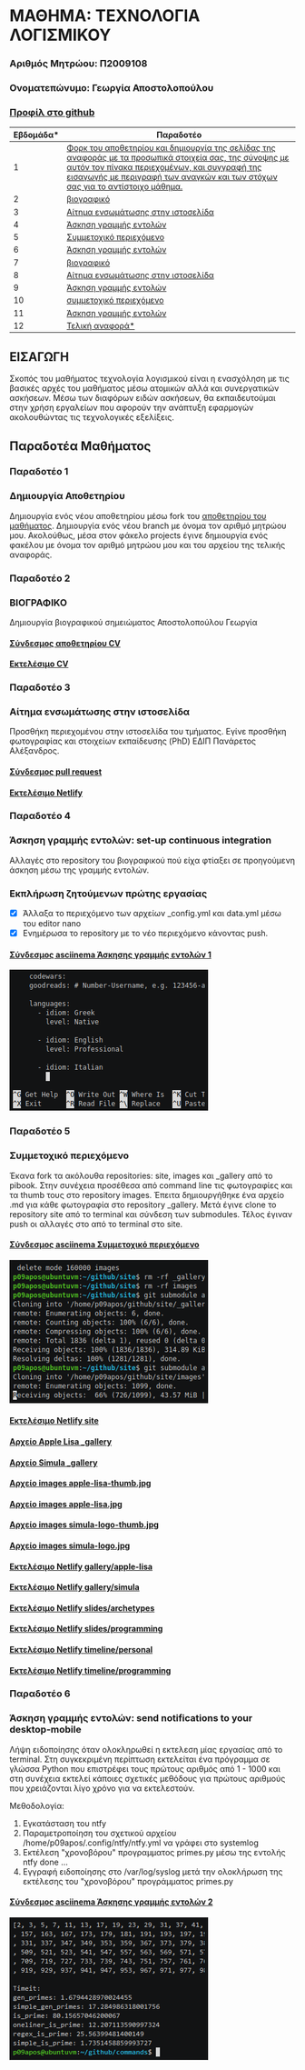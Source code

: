 # ΜΑΘΗΜΑ: ΤΕΧΝΟΛΟΓΙΑ ΛΟΓΙΣΜΙΚΟΥ
### Αριθμός Μητρώου: Π2009108
### Ονοματεπώνυμο: Γεωργία Αποστολοπούλου
### [Προφίλ στο github](https://github.com/p09apos 'Προφίλ στο github')

| Εβδομάδα* | Παραδοτέο |
| --- | --- |
| 1 |<a href="#Παραδοτέο 1"> Φορκ του αποθετηρίου και δημιουργία της σελίδας της αναφοράς με τα προσωπικά στοιχεία σας, της σύνοψης με αυτόν τον πίνακα περιεχομένων, και συγγραφή της εισαγωγής με περιγραφή των αναγκών και των στόχων σας για το αντίστοιχο μάθημα.</a> |
| 2 |<a href="#Παραδοτέο 2"> βιογραφικό </a> |
| 3 | <a href="#Παραδοτέο 3"> Αίτημα ενσωμάτωσης στην ιστοσελίδα  </a>|
| 4 | <a href="#Παραδοτέο 4"> Άσκηση γραμμής εντολών  </a>|
| 5 | <a href="#Παραδοτέο 5"> Συμμετοχικό περιεχόμενο  </a>|
| 6 | <a href="#Παραδοτέο 6"> Άσκηση γραμμής εντολών </a>|
| 7 | <a href="#Παραδοτέο 7"> βιογραφικό </a> |
| 8 | <a href="#Παραδοτέο 8"> Αίτημα ενσωμάτωσης στην ιστοσελίδα  </a>|
| 9 | <a href="#Παραδοτέο 9"> Άσκηση γραμμής εντολών  </a>|
| 10 | <a href="#Παραδοτέο 10"> συμμετοχικό περιεχόμενο </a> |
| 11 | <a href="#Παραδοτέο 11"> Άσκηση γραμμής εντολών </a>|
| 12 | <a href="#Παραδοτέο 12"> Τελική αναφορά*  </a>|

## ΕΙΣΑΓΩΓΗ

Σκοπός του μαθήματος τεχνολογία λογισμικού είναι η ενασχόληση με τις βασικές αρχές του μαθήματος μέσω ατομικών αλλά και συνεργατικών ασκήσεων. Μέσω των διαφόρων ειδών ασκήσεων, θα εκπαιδευτούμαι στην χρήση εργαλείων που αφορούν την ανάπτυξη εφαρμογών ακολουθώντας τις τεχνολογικές εξελίξεις.

## Παραδοτέα Μαθήματος
  
### <a name="Παραδοτέο 1">Παραδοτέο 1</a>
### Δημιουργία Αποθετηρίου
Δημιουργία ενός νέου αποθετηρίου μέσω fork του [αποθετηρίου του μαθήματος](https://github.com/courses-ionio/sw). Δημιουργία ενός νέου branch με όνομα τον αριθμό μητρώου μου. Ακολούθως,  μέσα στον φάκελο projects έγινε δημιουργία ενός φακέλου με όνομα τον αριθμό μητρώου μου και του αρχείου της τελικής αναφοράς.
### <a name="Παραδοτέο 2">Παραδοτέο 2</a>
### ΒΙΟΓΡΑΦΙΚΟ
Δημιουργία βιογραφικού σημειώματος Αποστολοπούλου Γεωργία
#### [Σύνδεσμος  αποθετηρίου CV](https://github.com/p09apos/online-cv)
#### [Εκτελέσιμο CV](https://p09apos.github.io/online-cv/)


### <a name="Παραδοτέο 3">Παραδοτέο 3</a>
### Αίτημα ενσωμάτωσης στην ιστοσελίδα  
Προσθήκη περιεχομένου στην ιστοσελίδα του τμήματος. Εγίνε προσθήκη φωτογραφίας και στοιχείων εκπαίδευσης (PhD) ΕΔΙΠ Πανάρετος Αλέξανδρος.

#### [Σύνδεσμος pull request](https://github.com/ioniodi/sitegr/pull/29)
#### [Εκτελέσιμο Netlify](https://quirky-kepler-7abef8.netlify.app/people/alex/)

### <a name="Παραδοτέο 4">Παραδοτέο 4</a>
### Άσκηση γραμμής εντολών: set-up continuous integration
Aλλαγές στο repository του βιογραφικού πού είχα φτίαξει σε προηγούμενη άσκηση μέσω της γραμμής εντολών.

### Εκπλήρωση ζητούμενων πρώτης εργασίας
* [x] Άλλαξα το περιεχόμενο των αρχείων _config.yml και data.yml μέσω του editor nano
* [x] Ενημέρωσα το repository με το νέο περιεχόμενο κάνοντας push.

#### [Σύνδεσμος asciinema Άσκησης γραμμής εντολών 1](https://asciinema.org/a/398845)

![Screenshot](cv-command-terminal.png)

### <a name="Παραδοτέο 5">Παραδοτέο 5</a>
### Συμμετοχικό περιεχόμενο

Έκανα fork τα ακόλουθα repositories: site, images και _gallery από το pibook. Στην συνέχεια προσέθεσα από command line τις φωτογραφίες και τα thumb τους στο repository images. Έπειτα δημιουργήθηκε ένα αρχείο .md για κάθε φωτογραφία στο repository _gallery. Μετά έγινε clone το repository site από το terminal και σύνδεση των submodules. Τέλος έγιναν push οι αλλαγές στο από το terminal στο site.

#### [Σύνδεσμος asciinema Συμμετοχικό περιεχόμενο ](https://asciinema.org/a/401062)

![Screenshot](collaborative-content.png)

#### [Εκτελέσιμο Netlify site ](https://p09apos.netlify.app/)
#### [Αρχείο Apple Lisa _gallery](https://github.com/p09apos/_gallery/blob/master/apple-lisa.md)
#### [Αρχείο Simula _gallery](https://github.com/p09apos/_gallery/blob/master/simula.md)
#### [Αρχείο images apple-lisa-thumb.jpg](https://github.com/p09apos/images/blob/master/apple-lisa-thumb.jpg)
#### [Αρχείο images apple-lisa.jpg](https://github.com/p09apos/images/blob/master/apple-lisa.jpg)
#### [Αρχείο images simula-logo-thumb.jpg](https://github.com/p09apos/images/blob/master/simula-logo-thumb.jpg)
#### [Αρχείο images simula-logo.jpg](https://github.com/p09apos/images/blob/master/simula-logo.jpg)
#### [Εκτελέσιμο Netlify gallery/apple-lisa](https://p09apos.netlify.app//gallery/apple-lisa/)
#### [Εκτελέσιμο Netlify gallery/simula](https://p09apos.netlify.app//gallery/simula/)
#### [Εκτελέσιμο Netlify slides/archetypes](https://p09apos.netlify.app//slides/archetypes/)
#### [Εκτελέσιμο Netlify slides/programming](https://p09apos.netlify.app//slides/programming/)
#### [Εκτελέσιμο Netlify timeline/personal](https://p09apos.netlify.app//timeline/personal/)
#### [Εκτελέσιμο Netlify timeline/programming](https://p09apos.netlify.app//timeline/programming/)

### <a name="Παραδοτέο 6">Παραδοτέο 6</a>
### Άσκηση γραμμής εντολών: send notifications to your desktop-mobile
Λήψη ειδοποίησης όταν ολοκληρωθεί η εκτελεση μίας εργασίας από το terminal. Στη συγκεκριμένη περίπτωση εκτελείται ένα πρόγραμμα σε γλώσσα Python που επιστρέφει τους πρώτους αριθμός από 1 - 1000 και στη συνέχεια εκτελεί κάποιες σχετικές μεθόδους για πρώτους αριθμούς που χρειάζονται λίγο χρόνο για να εκτελεστούν.

Μεθοδολογία:
1. Εγκατάσταση του ntfy
2. Παραμετροποίηση του σχετικού αρχείου /home/p09apos/.config/ntfy/ntfy.yml να γράφει στο systemlog
3. Εκτέλεση "χρονοβόρου" προγραμματος primes.py μέσω της εντολής ntfy done ...
4. Εγγραφή ειδοποίησης στο /var/log/syslog μετά την ολοκλήρωση της εκτέλεσης του "χρονοβόρου" προγράμματος primes.py

#### [Σύνδεσμος asciinema Άσκησης γραμμής εντολών 2](https://asciinema.org/a/403517)

![Screenshot](cv-command-terminal2.png)

